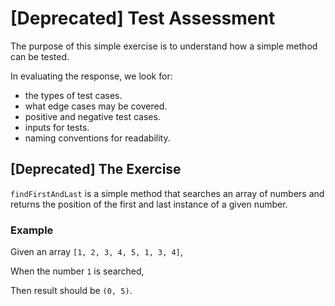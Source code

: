 # [Deprecated] Test Assessment

The purpose of this simple exercise is to understand how a simple method can be tested.

In evaluating the response, we look for:
- the types of test cases.
- what edge cases may be covered.
- positive and negative test cases.
- inputs for tests.
- naming conventions for readability.

## [Deprecated] The Exercise

`findFirstAndLast` is a simple method that searches an array of numbers and returns the position of the first and last instance of a given number.

### Example 

Given an array ``[1, 2, 3, 4, 5, 1, 3, 4]``,

When the number `1` is searched,

Then result should be `(0, 5)`.
